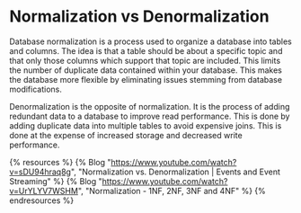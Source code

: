 # Normalization vs Denormalization

Database normalization is a process used to organize a database into tables and columns. The idea is that a table should be about a specific topic and that only those columns which support that topic are included. This limits the number of duplicate data contained within your database. This makes the database more flexible by eliminating issues stemming from database modifications.

Denormalization is the opposite of normalization. It is the process of adding redundant data to a database to improve read performance. This is done by adding duplicate data into multiple tables to avoid expensive joins. This is done at the expense of increased storage and decreased write performance.

{% resources %}
  {% Blog "https://www.youtube.com/watch?v=sDU94hraq8g", "Normalization vs. Denormalization | Events and Event Streaming" %}
  {% Blog "https://www.youtube.com/watch?v=UrYLYV7WSHM", "Normalization - 1NF, 2NF, 3NF and 4NF" %}
{% endresources %}
